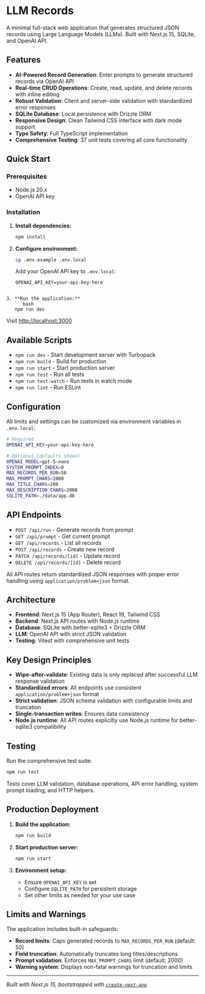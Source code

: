 # LLM Records

A minimal full-stack web application that generates structured JSON records using Large Language Models (LLMs). Built with Next.js 15, SQLite, and OpenAI API.

## Features

- **AI-Powered Record Generation**: Enter prompts to generate structured records via OpenAI API
- **Real-time CRUD Operations**: Create, read, update, and delete records with inline editing
- **Robust Validation**: Client and server-side validation with standardized error responses
- **SQLite Database**: Local persistence with Drizzle ORM
- **Responsive Design**: Clean Tailwind CSS interface with dark mode support
- **Type Safety**: Full TypeScript implementation
- **Comprehensive Testing**: 37 unit tests covering all core functionality

## Quick Start

### Prerequisites

- Node.js 20.x
- OpenAI API key

### Installation

1. **Install dependencies:**
   ```bash
   npm install
   ```

2. **Configure environment:**
   ```bash
   cp .env.example .env.local
   ```

   Add your OpenAI API key to `.env.local`:
   ```
   OPENAI_API_KEY=your-api-key-here
```

3. **Run the application:**
   ```bash
   npm run dev
   ```

   Visit [http://localhost:3000](http://localhost:3000)

## Available Scripts

- `npm run dev` - Start development server with Turbopack
- `npm run build` - Build for production
- `npm run start` - Start production server
- `npm run test` - Run all tests
- `npm run test:watch` - Run tests in watch mode
- `npm run lint` - Run ESLint

## Configuration

All limits and settings can be customized via environment variables in `.env.local`:

```bash
# Required
OPENAI_API_KEY=your-api-key-here

# Optional (defaults shown)
OPENAI_MODEL=gpt-5-nano
SYSTEM_PROMPT_INDEX=0
MAX_RECORDS_PER_RUN=50
MAX_PROMPT_CHARS=2000
MAX_TITLE_CHARS=200
MAX_DESCRIPTION_CHARS=2000
SQLITE_PATH=./data/app.db
```

## API Endpoints

- `POST /api/run` - Generate records from prompt
- `GET /api/prompt` - Get current prompt
- `GET /api/records` - List all records
- `POST /api/records` - Create new record
- `PATCH /api/records/[id]` - Update record
- `DELETE /api/records/[id]` - Delete record

All API routes return standardized JSON responses with proper error handling using `application/problem+json` format.

## Architecture

- **Frontend**: Next.js 15 (App Router), React 19, Tailwind CSS
- **Backend**: Next.js API routes with Node.js runtime
- **Database**: SQLite with better-sqlite3 + Drizzle ORM
- **LLM**: OpenAI API with strict JSON validation
- **Testing**: Vitest with comprehensive unit tests

## Key Design Principles

- **Wipe-after-validate**: Existing data is only replaced after successful LLM response validation
- **Standardized errors**: All endpoints use consistent `application/problem+json` format
- **Strict validation**: JSON schema validation with configurable limits and truncation
- **Single-transaction writes**: Ensures data consistency
- **Node.js runtime**: All API routes explicitly use Node.js runtime for better-sqlite3 compatibility

## Testing

Run the comprehensive test suite:

```bash
npm run test
```

Tests cover LLM validation, database operations, API error handling, system prompt loading, and HTTP helpers.

## Production Deployment

1. **Build the application:**
   ```bash
   npm run build
   ```

2. **Start production server:**
   ```bash
   npm run start
   ```

3. **Environment setup:**
   - Ensure `OPENAI_API_KEY` is set
   - Configure `SQLITE_PATH` for persistent storage
   - Set other limits as needed for your use case

## Limits and Warnings

The application includes built-in safeguards:

- **Record limits**: Caps generated records to `MAX_RECORDS_PER_RUN` (default: 50)
- **Field truncation**: Automatically truncates long titles/descriptions
- **Prompt validation**: Enforces `MAX_PROMPT_CHARS` limit (default: 2000)
- **Warning system**: Displays non-fatal warnings for truncation and limits

---

*Built with Next.js 15, bootstrapped with [`create-next-app`](https://nextjs.org/docs/app/api-reference/cli/create-next-app).*

